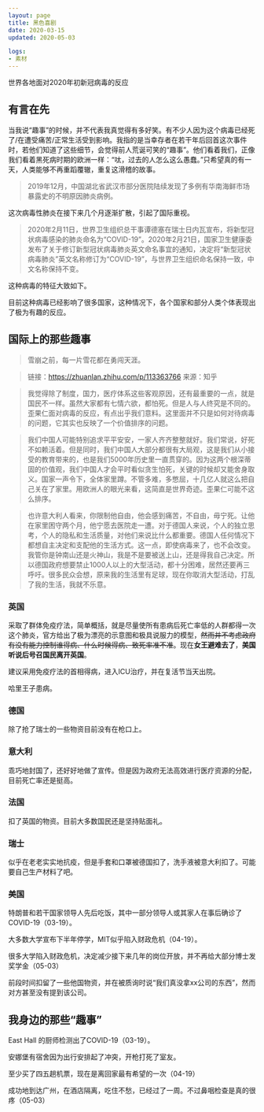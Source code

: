 ```yaml
---
layout: page
title: 黑色喜剧
date: 2020-03-15
updated: 2020-05-03

logs:
- 素材
---
```


世界各地面对2020年初新冠病毒的反应

## 有言在先

当我说“趣事”的时候，并不代表我真觉得有多好笑。有不少人因为这个病毒已经死了/在遭受痛苦/正常生活受到影响。我指的是当幸存者在若干年后回首这次事件时，若他们知道了这些细节，会觉得前人荒诞可笑的“趣事”。他们看着我们，正像我们看着黑死病时期的欧洲一样：“呔，过去的人怎么这么愚蠢。”只希望真的有一天，人类能够不再重蹈覆辙，重复这滑稽的故事。

> 2019年12月，中国湖北省武汉市部分医院陆续发现了多例有华南海鲜市场暴露史的不明原因肺炎病例。

这次病毒性肺炎在接下来几个月逐渐扩散，引起了国际重视。

> 2020年2月11日，世界卫生组织总干事谭德塞在瑞士日内瓦宣布，将新型冠状病毒感染的肺炎命名为“COVID-19”。2020年2月21日，国家卫生健康委发布了关于修订新型冠状病毒肺炎英文命名事宜的通知，决定将“新型冠状病毒肺炎”英文名称修订为“COVID-19”，与世界卫生组织命名保持一致，中文名称保持不变。

这种病毒的特征大致如下。

目前这种病毒已经影响了很多国家，这种情况下，各个国家和部分人类个体表现出了极为有趣的反应。

## 国际上的那些趣事

> 雪崩之前，每一片雪花都在勇闯天涯。

> 链接：https://zhuanlan.zhihu.com/p/113363766
> 来源：知乎

> 我觉得除了制度，国力，医疗体系这些客观原因，还有最重要的一点，就是国民不一样。虽然大家都有七情六欲，都怕死。但是人与人终究是不同的。歪果仁面对病毒的反应，有点出乎我们意料。这里面并不只是如何对待病毒的问题，它其实也反映了一个价值排序的问题。

> 我们中国人可能特别追求平平安安，一家人齐齐整整就好。我们常说，好死不如赖活着。但是同时，我们中国人大部分都很有大局观，这是我们从小接受的教育带来的，也是我们5000年历史里一直贯穿的。因为这两个根深蒂固的价值观，我们中国人才会平时看似贪生怕死，关键的时候却又能舍身取义。国家一声令下，全体家里蹲。不管多难，多憋屈，十几亿人就这么把自己关在了家里。用欧洲人的眼光来看，这简直是世界奇迹。歪果仁可能不这么排序。

> 也许意大利人看来，你限制他自由，他会感到痛苦，不自由，毋宁死。让他在家里困守两个月，他宁愿去医院走一遭。对于德国人来说，个人的独立思考，个人的隐私和生活质量，对他们来说比什么都重要。德国人任何情况下都想自主决定和支配他的生活方式。这一点，即使病毒来了，也不会改变。我管你是钟南山还是火神山，我是不是要被送上山，还是得我自己决定。所以德国政府想要禁止1000人以上的大型活动，都十分困难，居然还要再三呼吁。很多民众会想，原来我的生活里有足球，现在你取消大型活动，打乱了我的生活，我就不乐意。

### 英国

采取了群体免疫疗法，简单概括，就是尽量使所有患病后死亡率低的人群都得一次这个肺炎，官方给出了极为漂亮的示意图和极具说服力的模型，~~然而并不考虑政府有没有能力控制谁得病、什么时候得病、致死率准不准~~。现在**女王避难去了**，**美国听说后号召国民离开英国**。

建议采用免疫疗法的首相得病，进入ICU治疗，并在复活节当天出院。

哈里王子患病。

### 德国

除了抢了瑞士的一些物资目前没有在枪口上。

### 意大利

乖巧地封国了，还好好地做了宣传。但是因为政府无法高效进行医疗资源的分配，目前死亡率还是挺高。

### 法国

扣了英国的物资。目前大多数国民还是坚持贴面礼。

### 瑞士

似乎在老老实实地抗疫，但是手套和口罩被德国扣了，洗手液被意大利扣了。可能要自己生产材料了吧。

### 美国

特朗普和若干国家领导人先后吃饭，其中一部分领导人或其家人在事后确诊了COVID-19（03-19）。

大多数大学宣布下半年停学，MIT似乎陷入财政危机（04-19）。

很多大学陷入财政危机，决定减少接下来几年的岗位开放，并不再给大部分博士发奖学金（05-03）

前段时间扣留了一些他国物资，并在被质询时说“我们真没拿xx公司的东西”，然而对方甚至没有提到该公司。

## 我身边的那些“趣事”

East Hall 的厨师检测出了COVID-19（03-19）。

安娜堡有宿舍因为出行安排起了冲突，开枪打死了室友。

至少买了四五趟机票，现在是离回家最有希望的一次（04-19）

成功地到达广州，在酒店隔离，吃住不愁，已经过了一周。不过鼻咽检查是真的很疼（05-03）